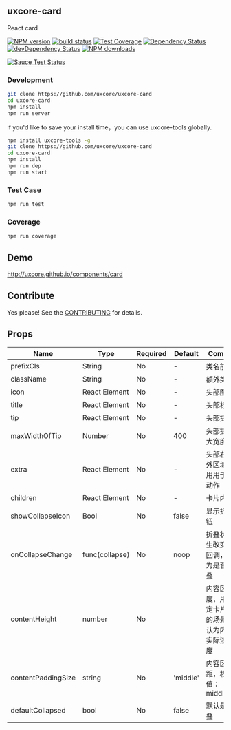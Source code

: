 ## uxcore-card

React card

[![NPM version][npm-image]][npm-url]
[![build status][travis-image]][travis-url]
[![Test Coverage][coveralls-image]][coveralls-url]
[![Dependency Status][dep-image]][dep-url]
[![devDependency Status][devdep-image]][devdep-url] 
[![NPM downloads][downloads-image]][npm-url]

[![Sauce Test Status][sauce-image]][sauce-url]

[npm-image]: http://img.shields.io/npm/v/uxcore-card.svg?style=flat-square
[npm-url]: http://npmjs.org/package/uxcore-card
[travis-image]: https://img.shields.io/travis/uxcore/uxcore-card.svg?style=flat-square
[travis-url]: https://travis-ci.org/uxcore/uxcore-card
[coveralls-image]: https://img.shields.io/coveralls/uxcore/uxcore-card.svg?style=flat-square
[coveralls-url]: https://coveralls.io/r/uxcore/uxcore-card?branch=master
[dep-image]: http://img.shields.io/david/uxcore/uxcore-card.svg?style=flat-square
[dep-url]: https://david-dm.org/uxcore/uxcore-card
[devdep-image]: http://img.shields.io/david/dev/uxcore/uxcore-card.svg?style=flat-square
[devdep-url]: https://david-dm.org/uxcore/uxcore-card#info=devDependencies
[downloads-image]: https://img.shields.io/npm/dm/uxcore-card.svg
[sauce-image]: https://saucelabs.com/browser-matrix/uxcore-card.svg
[sauce-url]: https://saucelabs.com/u/uxcore-card


### Development

```sh
git clone https://github.com/uxcore/uxcore-card
cd uxcore-card
npm install
npm run server
```

if you'd like to save your install time，you can use uxcore-tools globally.

```sh
npm install uxcore-tools -g
git clone https://github.com/uxcore/uxcore-card
cd uxcore-card
npm install
npm run dep
npm run start
```

### Test Case

```sh
npm run test
```

### Coverage

```sh
npm run coverage
```

## Demo

http://uxcore.github.io/components/card

## Contribute

Yes please! See the [CONTRIBUTING](https://github.com/uxcore/uxcore/blob/master/CONTRIBUTING.md) for details.

## Props

| Name | Type | Required | Default | Comments |
|---|---|---|---|---|
| prefixCls | String | No | - | 类名前缀 |
| className | String | No | - | 额外类名 |
| icon | React Element | No | - | 头部图标 |
| title | React Element | No | - | 头部标题 |
| tip | React Element | No | - | 头部提示 |
| maxWidthOfTip | Number | No | 400 | 头部提示最大宽度 |
| extra | React Element | No | - | 头部右侧额外区域，通用用于放置动作 |
| children | React Element | No | - | 卡片内容 |
| showCollapseIcon | Bool | No | false | 显示折叠按钮 |
| onCollapseChange | func(collapse) | No | noop | 折叠状态发生改变时的回调，参数为是否被折叠 |
| contentHeight | number | No |  | 内容区高度，用于固定卡片高度的场景，默认为内容区实际渲染高度 |
| contentPaddingSize | string | No | 'middle' | 内容区间距，枚举值：middle/none |
| defaultCollapsed | bool | No | false | 默认是否折叠 |

